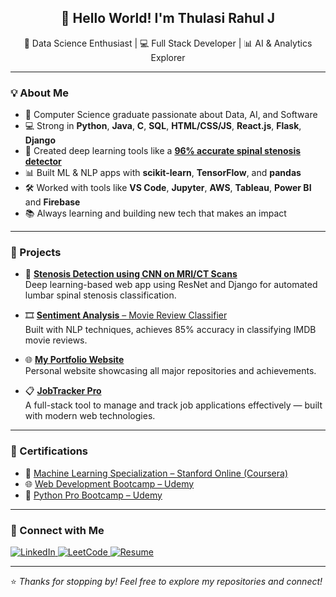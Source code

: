 <h2 align="center">👋 Hello World! I'm Thulasi Rahul J</h2>

<p align="center">
  🚀 Data Science Enthusiast | 💻 Full Stack Developer | 📊 AI & Analytics Explorer  
</p>

---

### 💡 About Me
- 🧠 Computer Science graduate passionate about Data, AI, and Software
- 💻 Strong in **Python**, **Java**, **C**, **SQL**, **HTML/CSS/JS**, **React.js**, **Flask**, **Django**
- 🧪 Created deep learning tools like a [**96% accurate spinal stenosis detector**](https://github.com/thulasirahul/stenosis-detection-cnn)
- 📊 Built ML & NLP apps with **scikit-learn**, **TensorFlow**, and **pandas**
- 🛠️ Worked with tools like **VS Code**, **Jupyter**, **AWS**, **Tableau**, **Power BI** and **Firebase**
- 📚 Always learning and building new tech that makes an impact

---

### 🧠 Projects
- 🧠 [**Stenosis Detection using CNN on MRI/CT Scans**](https://github.com/thulasirahul/stenosis-detection-cnn)  
   Deep learning-based web app using ResNet and Django for automated lumbar spinal stenosis classification.

- 🎞 [**Sentiment Analysis** – Movie Review Classifier](https://github.com/thulasirahul/Sentiment-Analysis-of-Movie-Reviews-IMDB-NLP-Project)  
   Built with NLP techniques, achieves 85% accuracy in classifying IMDB movie reviews.

- 🌐 [**My Portfolio Website**](https://github.com/thulasirahul/thulasi-portfolio)  
   Personal website showcasing all major repositories and achievements.

- 📋 [**JobTracker Pro**](https://github.com/thulasirahul/jobtracker-pro)  
   A full-stack tool to manage and track job applications effectively — built with modern web technologies.


---

### 📜 Certifications

- 📘 [Machine Learning Specialization – Stanford Online (Coursera)](https://coursera.org/share/0b27c7ac0ee5c2effe43895aefdf913b)  
- 🌐 [Web Development Bootcamp – Udemy](https://ude.my/UC-9d592daf-f829-4e0c-bc84-bdeccf230dc4)  
- 🐍 [Python Pro Bootcamp – Udemy](https://www.udemy.com/certificate/UC-ab30f483-5732-42d6-a6a1-0e33f241b454/)

---

### 🔗 Connect with Me

<p align="left">
  <a href="https://linkedin.com/in/thulasirahulj" target="_blank">
    <img src="https://img.shields.io/badge/LinkedIn-%230077B5.svg?&style=for-the-badge&logo=linkedin&logoColor=white" alt="LinkedIn"/>
  </a>
  <a href="https://leetcode.com/jthulasirahul/" target="_blank">
  <img src="https://img.shields.io/badge/LeetCode-FFA116.svg?&style=for-the-badge&logo=leetcode&logoColor=black" alt="LeetCode"/>
</a>
  <a href="https://github.com/thulasirahul/thulasirahul/blob/main/Thulasi Rahul.pdf" target="_blank">
    <img src="https://img.shields.io/badge/View%20Resume-Gray?style=for-the-badge&logo=readthedocs&logoColor=white" alt="Resume"/>
  </a>
</p>

---

⭐ *Thanks for stopping by! Feel free to explore my repositories and connect!*
